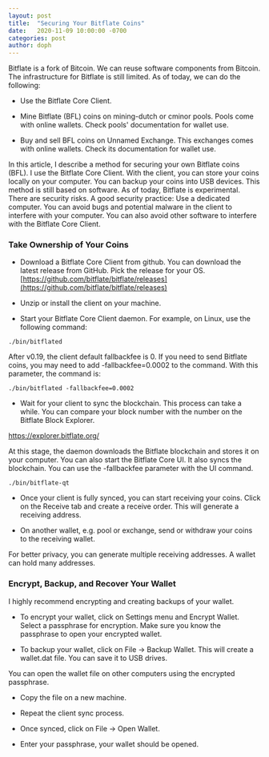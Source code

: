 ```yaml
---
layout: post
title:  "Securing Your Bitflate Coins"
date:   2020-11-09 10:00:00 -0700
categories: post
author: doph
---
```


Bitflate is a fork of Bitcoin. We can reuse software components from Bitcoin. The infrastructure for Bitflate is still limited. As of today, we can do the following:

* Use the Bitflate Core Client.

* Mine Bitflate (BFL) coins on mining-dutch or cminor pools. Pools come with online wallets. Check pools' documentation for wallet use.

* Buy and sell BFL coins on Unnamed Exchange. This exchanges comes with online wallets. Check its documentation for wallet use.

In this article, I describe a method for securing your own Bitflate coins (BFL). I use the Bitflate Core Client. With the client, you can store your coins locally on your computer. You can backup your coins into USB devices. This method is still based on software. As of today, Bitflate is experimental. There are security risks. A good security practice: Use a dedicated computer. You can avoid bugs and potential malware in the client to interfere with your computer. You can also avoid other software to interfere with the Bitflate Core Client.

### Take Ownership of Your Coins

* Download a Bitflate Core Client from github. You can download the latest release from GitHub. Pick the release for your OS.
[https://github.com/bitflate/bitflate/releases](https://github.com/bitflate/bitflate/releases)

* Unzip or install the client on your machine.

* Start your Bitflate Core Client daemon. For example, on Linux, use the following command:

```
./bin/bitflated
```

After v0.19, the client default fallbackfee is 0. If you need to send Bitflate coins, you may need to add -fallbackfee=0.0002 to the command. With this parameter, the command is:

```
./bin/bitflated -fallbackfee=0.0002
```

* Wait for your client to sync the blockchain. This process can take a while. You can compare your block number with the number on the Bitflate Block Explorer.

https://explorer.bitflate.org/

At this stage, the daemon downloads the Bitflate blockchain and stores it on your computer. You can also start the Bitflate Core UI. It also syncs the blockchain. You can use the -fallbackfee parameter with the UI command.

```
./bin/bitflate-qt
```

* Once your client is fully synced, you can start receiving your coins. Click on the Receive tab and create a receive order. This will generate a receiving address.

* On another wallet, e.g. pool or exchange, send or withdraw your coins to the receiving wallet.

For better privacy, you can generate multiple receiving addresses. A wallet can hold many addresses.

### Encrypt, Backup, and Recover Your Wallet

I highly recommend encrypting and creating backups of your wallet.

* To encrypt your wallet, click on Settings menu and Encrypt Wallet. Select a passphrase for encryption. Make sure you know the passphrase to open your encrypted wallet.

* To backup your wallet, click on File -> Backup Wallet. This will create a wallet.dat file. You can save it to USB drives.

You can open the wallet file on other computers using the encrypted passphrase.

* Copy the file on a new machine.

* Repeat the client sync process.

* Once synced, click on File -> Open Wallet.

* Enter your passphrase, your wallet should be opened.